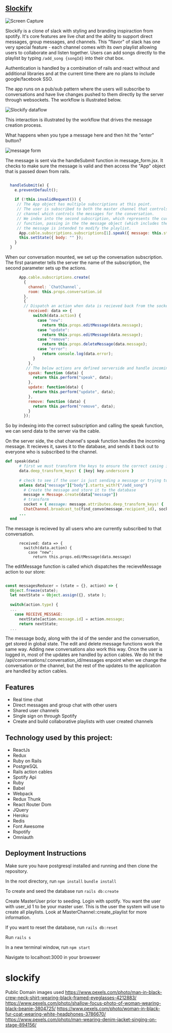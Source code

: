 ## [Slockify](https://slockify.herokuapp.com/#/)

![Screen Capture](https://media2.giphy.com/media/Ke2HDUYBNi5LA7KyE9/giphy.gif)

Slockify is a clone of slack with styling and branding inspiraction from spotify. It's core features are live chat and the ability to support direct messages, group messages, and channels. This "flavor" of slack has one very special feature - each channel comes with its own playlist allowing users to collaborate and listen together. Users can add songs directly to the playlist by typing `/add_song {songId}` into their chat box.

Authentication is handled by a combination of rails and react without and additional libraries and at the current time there are no plans to include google/facebook SSO. 

The app runs on a pub/sub pattern where the users will subscribe to conversations and have live changes pushed to them directly by the server through websockets. The workflow is illustrated below.

![Slockify dataflow](https://i.imgur.com/eKRUWpr.png)

This interaction is illustrated by the workflow that drives the message creation process.

What happens when you type a message here and then hit the "enter" button?

![message form](https://i.imgur.com/B2D95uf.png)

The message is sent via the handleSubmit function in message_form.jsx. It checks to make sure the message is valid and then access the "App" object that is passed down from rails.

```message_form.jsx

  handleSubmit(e) {
    e.preventDefault();
    
    if (!this.invalidRequest()) {
     // The App object has multiple subscriptions at this point.
     // The user is subscribed to both the master channel that controls all of the user's channel subscriptions, and the chat 
     // channel which controls the messages for the conversation. 
     // We index into the second subscription, which represents the current conversation, and call the channel's speak
     // function, passing in the the message object (which includes the user and conversation ids), and the playlistUrl in case 
     // the message is intended to modify the playlist.
      App.cable.subscriptions.subscriptions[1].speak({ message: this.state, playlistUrl: this.props.playlistUrl });
      this.setState({ body: "" });
    }
  }
```

When our conversation mounted, we set up the conversation subscription. The first parameter tells the server the name of the subscription, the second parameter sets up the actions.

```conversations_container.jsx
      App.cable.subscriptions.create(
        { 
          channel: `ChatChannel`, 
          room: this.props.conversation.id 
        },
        {
        // Dispatch an action when data is recieved back from the socket 
          received: data => {
            switch(data.action) {
              case "new":
                return this.props.editMessage(data.message);
              case "update": 
                return this.props.editMessage(data.message);
              case "remove":
                return this.props.deleteMessage(data.message);
              case "error":
                return console.log(data.error);
            }
          },
         // The below actions are defined serverside and handle incoming data
          speak: function (data) {
            return this.perform("speak", data);
          },
          update: function(data) {
            return this.perform("update", data);
          },
          remove: function (data) {
            return this.perform("remove", data);
          }
        });
```

So by indexing into the correct subscription and calling the speak function, we can send data to the server via the cable.

On the server side, the chat channel's speak function handles the incoming message. It recieves it, saves it to the database, and sends it back out to everyone who is subscribed to the channel.

```chat_channel.rb
def speak(data)
      # first we must transform the keys to ensure the correct casing in ruby
      data.deep_transform_keys! { |key| key.underscore }
      
      # check to see if the user is just sending a message or trying to add a song to a playlist
      unless data["message"]["body"].starts_with?("/add_song")
        # Create the message and store it to the database
        message = Message.create(data["message"])
        # transform
        socket = { message: message.attributes.deep_transform_keys! { |key| key.camelize(:lower) }, action: "new" }
        ChatChannel.broadcast_to(find_convo(message.recipient_id), socket)
      ...
  end
```

The message is recieved by all users who are currently subscribed to that conversation. 

```
      received: data => {
        switch(data.action) {
          case "new":
            return this.props.editMessage(data.message)
```
The editMessage function is called which dispatches the recieveMessage action to our store:

```messages_reducer.jsx

const messagesReducer = (state = {}, action) => {
  Object.freeze(state);
  let nextState = Object.assign({}, state );
  
  switch(action.type) {
  ...
    case RECEIVE_MESSAGE:
      nextState[action.message.id] = action.message;
      return nextState;
  ...
```

The message body, along with the id of the sender and the conversation, get stored in global state. The edit and delete message functions work the same way. Adding new conversations also work this way. Once the user is logged in, most of the updates are handled by action cables. We do hit the /api/conversations/:conversation_id/messages enpoint when we change the conversation or the channel, but the rest of the updates to the application are handled by action cables.



## Features

 - Real time chat
 - Direct messages and group chat with other users
 - Shared user channels
 - Single sign on through Spotify
 - Create and build collaborative playlists with user created channels


## Technology used by this project:

- ReactJs
- Redux
- Ruby on Rails
- PostgreSQL
- Rails action cables
- Spotify Api
- Ruby
- Babel
- Webpack
- Redux Thunk
- React Router Dom
- JQuery
- Heroku
- Redis
- Font Awesome
- Rspotify
- Omniauth

## Deployment Instructions

Make sure you have postgresql installed and running and then clone the repository.

In the root directory, run
`npm install`
`bundle install`

To create and seed the database run
`rails db:create`

Create MasterUser prior to seeding. Login with spotify. You want the user with user_id 1 to be your master user. This is the user the system will use to create all playlists. Look at MasterChannel::create_playlist for more information.

If you want to reset the database, run
`rails db:reset`

Run
`rails s`

In a new terminal window, run
`npm start`

Navigate to localhost:3000 in your browswer


# slockify

Public Domain images used
https://www.pexels.com/photo/man-in-black-crew-neck-shirt-wearing-black-framed-eyeglasses-4212883/
https://www.pexels.com/photo/shallow-focus-photo-of-woman-wearing-black-beanie-3804725/
https://www.pexels.com/photo/woman-in-black-fur-coat-wearing-white-headphones-3786670/
https://www.pexels.com/photo/man-wearing-denim-jacket-singing-on-stage-894156/
